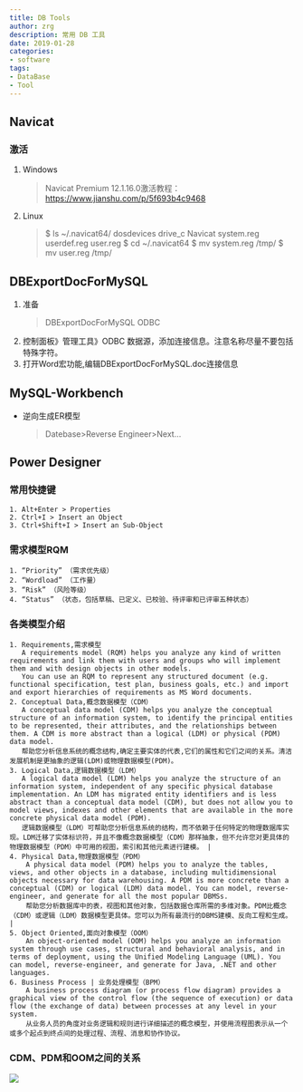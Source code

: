 ```yaml
---
title: DB Tools
author: zrg
description: 常用 DB 工具
date: 2019-01-28
categories:
- software
tags:
- DataBase
- Tool
---
```


## Navicat
### 激活
1. Windows
   
   > Navicat Premium 12.1.16.0激活教程： https://www.jianshu.com/p/5f693b4c9468 
2. Linux
   > $ ls ~/.navicat64/ 
   > dosdevices  drive_c  Navicat  system.reg  userdef.reg  user.reg 
   > $ cd ~/.navicat64 
   > $ mv system.reg /tmp/ 
   > $ mv user.reg /tmp/

## DBExportDocForMySQL
1. 准备
	> DBExportDocForMySQL
	> ODBC
2. 控制面板》管理工具》ODBC 数据源，添加连接信息。注意名称尽量不要包括特殊字符。 
3. 打开Word宏功能,编辑DBExportDocForMySQL.doc连接信息 

## MySQL-Workbench
+ 逆向生成ER模型
	
	> Datebase>Reverse Engineer>Next… 

## Power Designer
### 常用快捷键
    1. Alt+Enter > Properties
    2. Ctrl+I > Insert an Object
    3. Ctrl+Shift+I > Insert an Sub-Object

### 需求模型RQM 
    1. “Priority” （需求优先级）
    2. “Wordload” （工作量）
    3. “Risk” （风险等级）
    4. “Status” （状态，包括草稿、已定义、已校验、待评审和已评审五种状态）

### 各类模型介绍
    1. Requirements,需求模型
       A requirements model (RQM) helps you analyze any kind of written requirements and link them with users and groups who will implement them and with design objects in other models. 
       You can use an RQM to represent any structured document (e.g. functional specification, test plan, business goals, etc.) and import and export hierarchies of requirements as MS Word documents.
    2. Conceptual Data,概念数据模型（CDM）
       A conceptual data model (CDM) helps you analyze the conceptual structure of an information system, to identify the principal entities to be represented, their attributes, and the relationships between them. A CDM is more abstract than a logical (LDM) or physical (PDM) data model.
       帮助您分析信息系统的概念结构,确定主要实体的代表,它们的属性和它们之间的关系。清洁发展机制是更抽象的逻辑(LDM)或物理数据模型(PDM)。
    3. Logical Data,逻辑数据模型（LDM）
       A logical data model (LDM) helps you analyze the structure of an information system, independent of any specific physical database implementation. An LDM has migrated entity identifiers and is less abstract than a conceptual data model (CDM), but does not allow you to model views, indexes and other elements that are available in the more concrete physical data model (PDM). 
       逻辑数据模型（LDM）可帮助您分析信息系统的结构，而不依赖于任何特定的物理数据库实现。LDM迁移了实体标识符，并且不像概念数据模型（CDM）那样抽象，但不允许您对更具体的物理数据模型（PDM）中可用的视图，索引和其他元素进行建模。 |
    4. Physical Data,物理数据模型（PDM）
    	A physical data model (PDM) helps you to analyze the tables, views, and other objects in a database, including multidimensional objects necessary for data warehousing. A PDM is more concrete than a conceptual (CDM) or logical (LDM) data model. You can model, reverse-engineer, and generate for all the most popular DBMSs. 
    	帮助您分析数据库中的表，视图和其他对象，包括数据仓库所需的多维对象。PDM比概念（CDM）或逻辑（LDM）数据模型更具体。您可以为所有最流行的DBMS建模、反向工程和生成。                                                                                                                  |
    5. Object Oriented,面向对象模型（OOM）
    	An object-oriented model (OOM) helps you analyze an information system through use cases, structural and behavioral analysis, and in terms of deployment, using the Unified Modeling Language (UML). You can model, reverse-engineer, and generate for Java, .NET and other languages. 
    6. Business Process | 业务处理模型（BPM）
    	A business process diagram (or process flow diagram) provides a graphical view of the control flow (the sequence of execution) or data flow (the exchange of data) between processes at any level in your system. 
    	从业务人员的角度对业务逻辑和规则进行详细描述的概念模型，并使用流程图表示从一个或多个起点到终点间的处理过程、流程、消息和协作协议。

### CDM、PDM和OOM之间的关系 
![]({{site.url}}/assets/images/cdm-pdm-oom.png)



